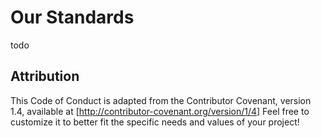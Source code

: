 # Our Standards

todo

## Attribution

This Code of Conduct is adapted from the Contributor Covenant, version 1.4, available at [http://contributor-covenant.org/version/1/4]
Feel free to customize it to better fit the specific needs and values of your project!
